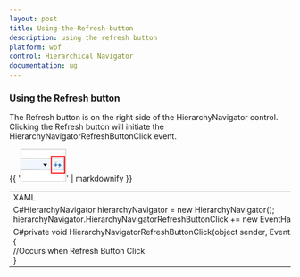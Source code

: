 ```yaml
---
layout: post
title: Using-the-Refresh-button
description: using the refresh button
platform: wpf
control: Hierarchical Navigator
documentation: ug
---
```


### Using the Refresh button

The Refresh button is on the right side of the HierarchyNavigator control. Clicking the Refresh button will initiate the HierarchyNavigatorRefreshButtonClick event.

{{ '![](Using-the-Refresh-button_images/Using-the-Refresh-button_img1.png)' | markdownify }}



<table>
<tr>
<td>
XAML<syncfusion:HierarchyNavigator HierarchyNavigatorRefreshButtonClick="HierarchyNavigatorRefreshButtonClick" /></td></tr>
<tr>
<td>
C#HierarchyNavigator hierarchyNavigator = new HierarchyNavigator();<br>hierarchyNavigator.HierarchyNavigatorRefreshButtonClick += new EventHandler(HierarchyNavigatorRefreshButtonClick);</td></tr>
<tr>
<td>
C#private void HierarchyNavigatorRefreshButtonClick(object sender, EventArgs e)<br>{<br>     //Occurs when Refresh Button Click<br>}</td></tr>
</table>


